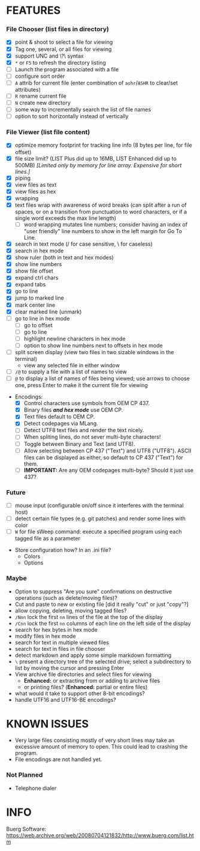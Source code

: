 # FEATURES

### File Chooser (list files in directory)

- [x] point & shoot to select a file for viewing
- [x] Tag one, several, or all files for viewing
- [x] support UNC and \\?\ syntax
- [x] `*` or `F5` to refresh the directory listing
- [ ] Launch the program associated with a file
- [ ] configure sort order
- [ ] `A` attrib for current file (enter combination of `ashr`/`ASHR` to clear/set attributes)
- [ ] `R` rename current file
- [ ] `N` create new directory
- [ ] some way to incrementally search the list of file names
- [ ] option to sort horizontally instead of vertically

### File Viewer (list file content)

- [x] optimize memory footprint for tracking line info (8 bytes per line, for file offset)
- [x] file size limit?  (LIST Plus did up to 16MB, LIST Enhanced did up to 500MB) _[Limited only by memory for line array.  Expensive for short lines.]_
- [x] piping
- [x] view files as text
- [x] view files as hex
- [x] wrapping
- [x] text files wrap with awareness of word breaks (can split after a run of spaces, or on a transition from punctuation to word characters, or if a single word exceeds the max line length)
  - [ ] word wrapping mutates line numbers; consider having an index of "user friendly" line numbers to show in the left margin for Go To Line.
- [x] search in text mode (/ for case sensitive, \ for caseless)
- [x] search in hex mode
- [x] show ruler (both in text and hex modes)
- [x] show line numbers
- [x] show file offset
- [x] expand ctrl chars
- [x] expand tabs
- [x] go to line
- [x] jump to marked line
- [x] mark center line
- [x] clear marked line (unmark)
- [ ] go to line in hex mode
  - [ ] go to offset
  - [ ] go to line
  - [ ] highlight newline characters in hex mode
  - [ ] option to show line numbers next to offsets in hex mode
- [ ] split screen display (view two files in two sizable windows in the terminal)
  - view any selected file in either window
- [ ] `/@` to supply a file with a list of names to view
- [ ] `@` to display a list of names of files being viewed; use arrows to choose one, press Enter to make it the current file for viewing
- Encodings:
  - [x] Control characters use symbols from OEM CP 437.
  - [x] Binary files **_and hex mode_** use OEM CP.
  - [x] Text files default to OEM CP.
  - [x] Detect codepages via MLang.
  - [ ] Detect UTF8 text files and render the text nicely.
  - [ ] When spliting lines, do not sever multi-byte characters!
  - [ ] Toggle between Binary and Text (and UTF8).
  - [ ] Allow selecting between CP 437 ("Text") and UTF8 ("UTF8").  ASCII files can be displayed as either, so default to CP 437 ("Text") for them.
  - [ ] **IMPORTANT:**  Are any OEM codepages multi-byte?  Should it just use 437?

### Future

- [ ] mouse input (configurable on/off since it interferes with the terminal host)
- [ ] detect certain file types (e.g. git patches) and render some lines with color
- [ ] `W` for file sWeep command: execute a specified program using each tagged file as a parameter
- Store configuration how?  In an .ini file?
  - Colors
  - Options

### Maybe

- Option to suppress "Are you sure" confirmations on destructive operations (such as delete/moving files)?
- Cut and paste to new or existing file [did it really "cut" or just "copy"?]
- allow copying, deleting, moving tagged files?
- `/Nnn` lock the first `nn` lines of the file at the top of the display
- `/Cnn` lock the first `nn` columns of each line on the left side of the display
- search for hex bytes in hex mode
- modify files in hex mode
- search for text in multiple viewed files
- search for text in files in file chooser
- detect markdown and apply some simple markdown formatting
- `\` present a directory tree of the selected drive; select a subdirectory to list by moving the cursor and pressing Enter
- View archive file directories and select files for viewing
    - **Enhanced:** or extracting from or adding to archive files
    - or printing files?  (**Enhanced:** partial or entire files)
- what would it take to support other 8-bit encodings?
- handle UTF16 and UTF16-BE encodings?



# KNOWN ISSUES

- Very large files consisting mostly of very short lines may take an excessive amount of memory to open.  This could lead to crashing the program.
- File encodings are not handled yet.

### Not Planned

- Telephone dialer



# INFO

Buerg Software:  https://web.archive.org/web/20080704121832/http://www.buerg.com/list.htm

